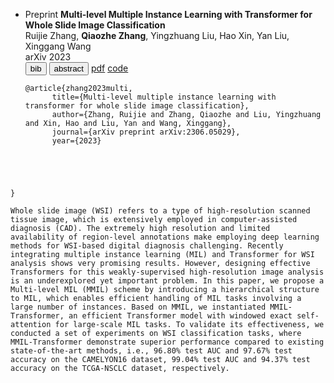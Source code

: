 - <span class="badge">Preprint</span> **Multi-level Multiple Instance Learning with Transformer for Whole Slide Image Classification** <br>
  Ruijie Zhang, <span class="underline"><b>Qiaozhe Zhang</b></span>, Yingzhuang Liu, Hao Xin, Yan Liu, Xinggang Wang <br>
  arXiv 2023 <br>
  <div class="newbadges" id="tabs" data-open="">
  <button class="newbadge green"  type="button" data-tab="bib">bib</button>
  <button class="newbadge orange" type="button" data-tab="abstract">abstract</button>
  <a class="newbadge blue" href="https://arxiv.org/pdf/2306.05029" target="_blank" rel="noopener">pdf</a>
  <a class="newbadge red"  href="https://github.com/hustvl/MMIL-Transformer/tree/main" target="_blank" rel="noopener">code</a>
  </div>
  <div id="bib" class="bibbox" markdown="1"><pre><code class="language-bibtex">@article{zhang2023multi,
        title={Multi-level multiple instance learning with transformer for whole slide image classification},
        author={Zhang, Ruijie and Zhang, Qiaozhe and Liu, Yingzhuang and Xin, Hao and Liu, Yan and Wang, Xinggang},
        journal={arXiv preprint arXiv:2306.05029},
        year={2023}
}</code></pre></div>
  <div id="abstract" class="bibbox" markdown="1"><pre><code class="language-bibtex">Whole slide image (WSI) refers to a type of high-resolution scanned tissue image, which is extensively employed in computer-assisted diagnosis (CAD). The extremely high resolution and limited availability of region-level annotations make employing deep learning methods for WSI-based digital diagnosis challenging. Recently integrating multiple instance learning (MIL) and Transformer for WSI analysis shows very promising results. However, designing effective Transformers for this weakly-supervised high-resolution image analysis is an underexplored yet important problem. In this paper, we propose a Multi-level MIL (MMIL) scheme by introducing a hierarchical structure to MIL, which enables efficient handling of MIL tasks involving a large number of instances. Based on MMIL, we instantiated MMIL-Transformer, an efficient Transformer model with windowed exact self-attention for large-scale MIL tasks. To validate its effectiveness, we conducted a set of experiments on WSI classification tasks, where MMIL-Transformer demonstrate superior performance compared to existing state-of-the-art methods, i.e., 96.80% test AUC and 97.67% test accuracy on the CAMELYON16 dataset, 99.04% test AUC and 94.37% test accuracy on the TCGA-NSCLC dataset, respectively.</code></pre></div>
